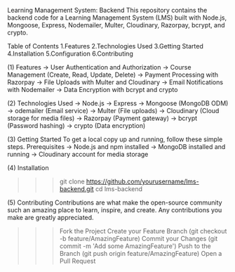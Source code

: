 Learning Management System: Backend
This repository contains the backend code for a Learning Management System (LMS) built with Node.js, Mongoose, Express, Nodemailer, Multer, Cloudinary, Razorpay, bcrypt, and crypto.

Table of Contents
1.Features
2.Technologies Used
3.Getting Started
4.Installation
5.Configuration
6.Contributing

(1) Features
-> User Authentication and Authorization
-> Course Management (Create, Read, Update, Delete)
-> Payment Processing with Razorpay
-> File Uploads with Multer and Cloudinary
-> Email Notifications with Nodemailer
-> Data Encryption with bcrypt and crypto

(2) Technologies Used
-> Node.js
-> Express
-> Mongoose (MongoDB ODM)
-> odemailer (Email service)
-> Multer (File uploads)
-> Cloudinary (Cloud storage for media files)
-> Razorpay (Payment gateway)
-> bcrypt (Password hashing)
-> crypto (Data encryption)

(3) Getting Started
To get a local copy up and running, follow these simple steps.
Prerequisites
-> Node.js and npm installed
-> MongoDB installed and running
-> Cloudinary account for media storage

(4) Installation
>>> git clone https://github.com/yourusername/lms-backend.git
>>> cd lms-backend

(5) Contributing
Contributions are what make the open-source community such an amazing place to learn, inspire, and create. Any contributions you make are greatly appreciated.

>>> Fork the Project
>>> Create your Feature Branch (git checkout -b feature/AmazingFeature)
>>> Commit your Changes (git commit -m 'Add some AmazingFeature')
>>> Push to the Branch (git push origin feature/AmazingFeature)
>>> Open a Pull Request
